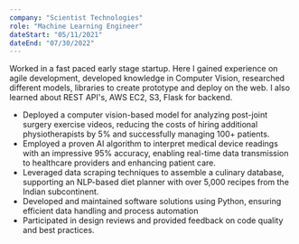 ```yaml
---
company: "Scientist Technologies"
role: "Machine Learning Engineer"
dateStart: "05/11/2021"
dateEnd: "07/30/2022"
---
```


Worked in a fast paced early stage startup. Here I gained experience on agile development, developed knowledge in Computer Vision, researched different models, libraries to create prototype and deploy on the web. I also learned about REST API's, AWS EC2, S3, Flask for backend.

- Deployed a computer vision-based model for analyzing post-joint surgery exercise videos, reducing the costs of hiring additional physiotherapists by 5% and successfully managing 100+ patients.
- Employed a proven AI algorithm to interpret medical device readings with an impressive 95% accuracy, enabling real-time data transmission to healthcare providers and enhancing patient care.
- Leveraged data scraping techniques to assemble a culinary database, supporting an NLP-based diet planner with over 5,000 recipes from the Indian subcontinent.
- Developed and maintained software solutions using Python, ensuring efficient data handling and process automation
- Participated in design reviews and provided feedback on code quality and best practices.
